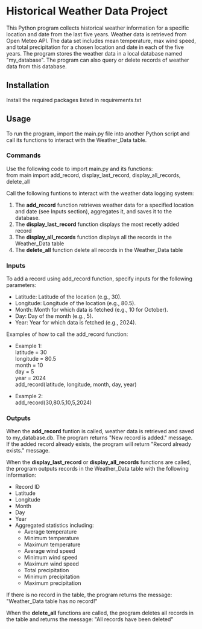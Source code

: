 # Historical Weather Data Project

This Python program collects historical weather information for a specific location and date from the last five years.
Weather data is retrieved from Open Meteo API. The data set includes mean temperature, max wind speed, and total precipitation for a chosen location and date in each of the five years. 
The program stores the weather data in a local database named "my_database". The program can also query or delete records of weather data from this database.

## Installation

Install the required packages listed in requirements.txt

## Usage 

To run the program, import the main.py file into another Python script and call its functions to interact with the Weather_Data table.

### Commands
Use the following code to import main.py and its functions:  
from main import add_record, display_last_record, display_all_records, delete_all

Call the following funtions to interact with the weather data logging system:
1. The __add_record__ function retrieves weather data for a specified location and date (see Inputs section), aggregates it, and saves it to the database.
2. The __display_last_record__ function displays the most recetly added record
3. The __display_all_records__ function displays all the records in the Weather_Data table
4. The __delete_all__ function delete all records in the Weather_Data table

### Inputs

To add a record using add_record function, specify inputs for the following parameters:
- Latitude: Latitude of the location (e.g., 30).
- Longitude: Longitude of the location (e.g., 80.5).
- Month: Month for which data is fetched (e.g., 10 for October).
- Day: Day of the month (e.g., 5).
- Year: Year for which data is fetched (e.g., 2024).

Examples of how to call the add_record function:

- Example 1:  
latitude = 30  
longitude = 80.5  
month = 10  
day = 5  
year = 2024  
add_record(latitude, longitude, month, day, year)


- Example 2:  
add_record(30,80.5,10,5,2024)

### Outputs

When the __add_record__ funtion is called, weather data is retrieved and saved to my_database.db. The program returns "New record is added." message.  
If the added record already exists, the program will return "Record already exists." message.

When the __display_last_record__ or __display_all_records__ functions are called, the program outputs records in the Weather_Data table with the following information:

- Record ID
- Latitude
- Longitude
- Month
- Day
- Year
- Aggregated statistics including:
  - Average temperature
  - Minimum temperature
  - Maximum temperature
  - Average wind speed
  - Minimum wind speed
  - Maximum wind speed
  - Total precipitation
  - Minimum precipitation
  - Maximum precipitation 

If there is no record in the table, the program returns the message: "Weather_Data table has no record!"

When the __delete_all__ functions are called, the program deletes all records in the table and returns the message: "All records have been deleted"
